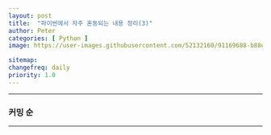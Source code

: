 ```yaml
---
layout: post
title:  "파이썬에서 자주 혼동되는 내용 정리(3)"
author: Peter
categories: [ Python ]
image: https://user-images.githubusercontent.com/52132160/91169688-b88e9100-e712-11ea-9bf5-2e45542d41c6.png

sitemap:
changefreq: daily
priority: 1.0
---
```

---

### 커밍 순






---


